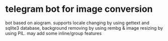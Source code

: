 # telegram bot for image conversion

bot based on aiogram. 
supports locale changing by using gettext and sqlite3 database, background removing by using rembg & image resizing by using PIL.
may add some inline/group features
